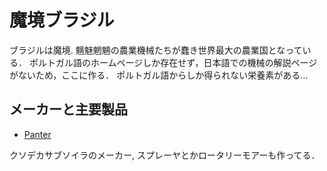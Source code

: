 # 魔境ブラジル

ブラジルは魔境. 魑魅魍魎の農業機械たちが蠢き世界最大の農業国となっている．
ポルトガル語のホームページしか存在せず，日本語での機械の解説ページがないため，ここに作る．
ポルトガル語からしか得られない栄養素がある...
## メーカーと主要製品

- [Panter](https://panter.ind.br/en/)

クソデカサブソイラのメーカー, スプレーヤとかロータリーモアーも作ってる．
